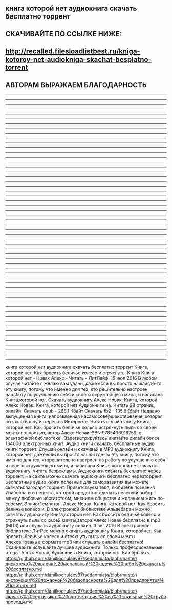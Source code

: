 книга которой нет аудиокнига скачать бесплатно торрент
--------------------------------------------------
СКАЧИВАЙТЕ ПО ССЫЛКЕ НИЖЕ:
--------------------------------------------------
http://recalled.filesloadlistbest.ru/kniga-kotoroy-net-audiokniga-skachat-besplatno-torrent
--------------------------------------------------
АВТОРАМ ВЫРАЖАЕМ БЛАГОДАРНОСТЬ
--------------------------------------------------
--------------------------------------------------
--------------------------------------------------
--------------------------------------------------
--------------------------------------------------
--------------------------------------------------
--------------------------------------------------
--------------------------------------------------
--------------------------------------------------
--------------------------------------------------
--------------------------------------------------
--------------------------------------------------
--------------------------------------------------
--------------------------------------------------
--------------------------------------------------
--------------------------------------------------
--------------------------------------------------
--------------------------------------------------
--------------------------------------------------
--------------------------------------------------
--------------------------------------------------
--------------------------------------------------
--------------------------------------------------
--------------------------------------------------
--------------------------------------------------
--------------------------------------------------
--------------------------------------------------
--------------------------------------------------
--------------------------------------------------
--------------------------------------------------
--------------------------------------------------
--------------------------------------------------
--------------------------------------------------
--------------------------------------------------
--------------------------------------------------
--------------------------------------------------
--------------------------------------------------
--------------------------------------------------
--------------------------------------------------
--------------------------------------------------
--------------------------------------------------
--------------------------------------------------
--------------------------------------------------
--------------------------------------------------
--------------------------------------------------
--------------------------------------------------
--------------------------------------------------
--------------------------------------------------
--------------------------------------------------
--------------------------------------------------
--------------------------------------------------
--------------------------------------------------
--------------------------------------------------
--------------------------------------------------
--------------------------------------------------
--------------------------------------------------
--------------------------------------------------
книга которой нет аудиокнига скачать бесплатно торрент Книга, которой нет. Как бросить беличье колесо и стряхнуть. Книга Книга которой нет - Новак Алекс - Читать  - ЛитЛайф. 15 июл 2016  В любом случае читайте  я желаю вам удачи, даже если вы просто нашлигде-то эту книгу, потому что именно для тех, кто решительно настроен наработу по улучшению себя и своего окружающего мира, и написана Книга,которой нет. Скачать аудиокнигу Алекс Новак. Книга, которой. Алекс Новак. Книга, которой нет  Аудиокниги на. Читать 28 страниц онлайн. Cкачать epub - 268,1 Кбайт Cкачать fb2 - 135,8Кбайт Недавно выпущенная книга, направленная насамосовершенствование, которая вызвала волну интереса в Интернете. Читать онлайн книгу Книга, которой нет. Как бросить беличье колесо истряхнуть пыль со своей мечты полностью, автор Алекс Новак ISBN:9785496016759, в электронной библиотеке . Зарегистрируйтесь ичитайте онлайн более 134000 электронных книг!. Аудио книги скачать, бесплатные аудио книги торрент. Слушай онлайн и скачивай в MP3 аудиокнигу Книга, которой нет.  дажеесли вы просто нашли где-то эту книгу, потому что именно для тех, кторешительно настроен на работу по улучшению себя и своего окружающегомира, и написана Книга, которой нет. скачать аудиокнигу. читать безрекламы. Аудиокниги скачать бесплатно через торрент. На сайте  можно скачать аудиокниги бесплатно черезторрент. Бесплатные аудио книги полезные для саморазвития вы можете скачатьблагодаря торрент. Приветствуем тебя, любитель познания  Изабелла его невеста, которой предстоит сделать нелегкий выбор между любовью ибогатством, мнением общества и желанием жить по-своему. ЭллиотТемплтон. Алекс Новак, Книга, которой нет. Как бросить беличье колесо и. В электронной библиотеке Альдебаран можно скачать аудиокнигу Книга,которой нет. Как бросить беличье колесо и стряхнуть пыль со своей мечты,автора Алекс Новак бесплатно в mp3 (МП3) или слушать аудиокнигу онлайн. 3 авг 2016  В электронной библиотеке ЛитРес можно скачать аудиокнигу Книга, которойнет. Как бросить беличье колесо и стряхнуть пыль со своей мечты АлексаНовака в формате mp3 или слушать онлайн бесплатно! Скачивайте ислушайте лучшие аудиокниги. Только профессиональные чтецы!
Алекс Новак, Аудиокнига Книга, которой нет. Как бросить
https://github.com/danilkochulaev97/sedanmiata/blob/master/дискотека%20авария%20моральный%20кодекс%20небо%20скачать%20бесплатно.md
https://github.com/danilkochulaev97/sedanmiata/blob/master/инструкция%20пожарной%20безопасности%20для%20предприятия%20скачать.md
https://github.com/danilkochulaev97/sedanmiata/blob/master/скачать%20сертификат%20соответствия%20на%20стальные%20трубопроводы.md